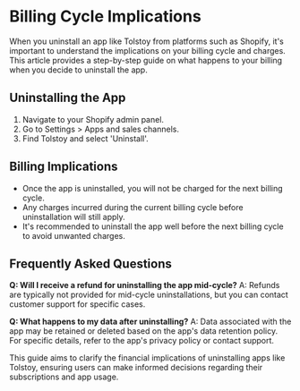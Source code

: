 # Billing Cycle Implications

When you uninstall an app like Tolstoy from platforms such as Shopify, it's important to understand the implications on your billing cycle and charges. This article provides a step-by-step guide on what happens to your billing when you decide to uninstall the app.

## Uninstalling the App
1. Navigate to your Shopify admin panel.
2. Go to Settings > Apps and sales channels.
3. Find Tolstoy and select 'Uninstall'.

## Billing Implications
- Once the app is uninstalled, you will not be charged for the next billing cycle.
- Any charges incurred during the current billing cycle before uninstallation will still apply.
- It's recommended to uninstall the app well before the next billing cycle to avoid unwanted charges.

## Frequently Asked Questions
**Q: Will I receive a refund for uninstalling the app mid-cycle?**
A: Refunds are typically not provided for mid-cycle uninstallations, but you can contact customer support for specific cases.

**Q: What happens to my data after uninstalling?**
A: Data associated with the app may be retained or deleted based on the app's data retention policy. For specific details, refer to the app's privacy policy or contact support.

This guide aims to clarify the financial implications of uninstalling apps like Tolstoy, ensuring users can make informed decisions regarding their subscriptions and app usage.